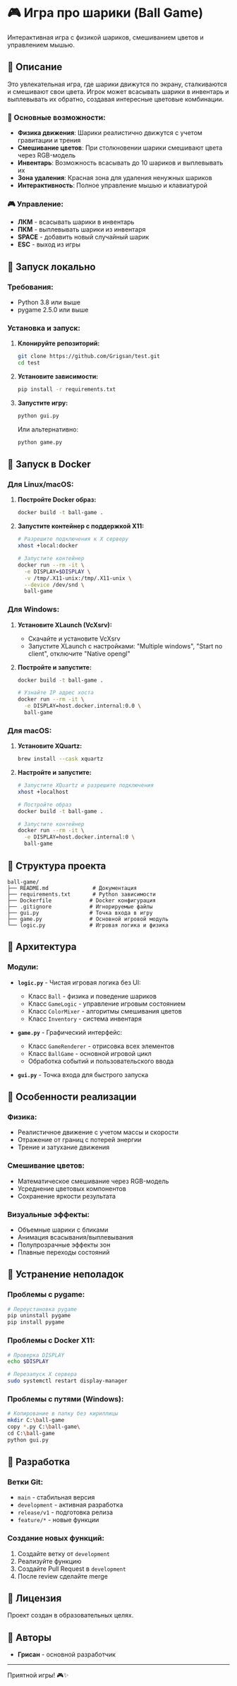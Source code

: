 # 🎮 Игра про шарики (Ball Game)

Интерактивная игра с физикой шариков, смешиванием цветов и управлением мышью.

## 📝 Описание

Это увлекательная игра, где шарики движутся по экрану, сталкиваются и смешивают свои цвета. Игрок может всасывать шарики в инвентарь и выплевывать их обратно, создавая интересные цветовые комбинации.

### 🎯 Основные возможности:

- **Физика движения**: Шарики реалистично движутся с учетом гравитации и трения
- **Смешивание цветов**: При столкновении шарики смешивают цвета через RGB-модель
- **Инвентарь**: Возможность всасывать до 10 шариков и выплевывать их
- **Зона удаления**: Красная зона для удаления ненужных шариков
- **Интерактивность**: Полное управление мышью и клавиатурой

### 🎮 Управление:

- **ЛКМ** - всасывать шарики в инвентарь
- **ПКМ** - выплевывать шарики из инвентаря  
- **SPACE** - добавить новый случайный шарик
- **ESC** - выход из игры

## 🚀 Запуск локально

### Требования:
- Python 3.8 или выше
- pygame 2.5.0 или выше

### Установка и запуск:

1. **Клонируйте репозиторий:**
   ```bash
   git clone https://github.com/Grigsan/test.git
   cd test
   ```

2. **Установите зависимости:**
   ```bash
   pip install -r requirements.txt
   ```

3. **Запустите игру:**
   ```bash
   python gui.py
   ```

   Или альтернативно:
   ```bash
   python game.py
   ```

## 🐳 Запуск в Docker

### Для Linux/macOS:

1. **Постройте Docker образ:**
   ```bash
   docker build -t ball-game .
   ```

2. **Запустите контейнер с поддержкой X11:**
   ```bash
   # Разрешите подключения к X серверу
   xhost +local:docker
   
   # Запустите контейнер
   docker run --rm -it \
     -e DISPLAY=$DISPLAY \
     -v /tmp/.X11-unix:/tmp/.X11-unix \
     --device /dev/snd \
     ball-game
   ```

### Для Windows:

1. **Установите XLaunch (VcXsrv):**
   - Скачайте и установите VcXsrv
   - Запустите XLaunch с настройками: "Multiple windows", "Start no client", отключите "Native opengl"

2. **Постройте и запустите:**
   ```bash
   docker build -t ball-game .
   
   # Узнайте IP адрес хоста
   docker run --rm -it \
     -e DISPLAY=host.docker.internal:0.0 \
     ball-game
   ```

### Для macOS:

1. **Установите XQuartz:**
   ```bash
   brew install --cask xquartz
   ```

2. **Настройте и запустите:**
   ```bash
   # Запустите XQuartz и разрешите подключения
   xhost +localhost
   
   # Постройте образ
   docker build -t ball-game .
   
   # Запустите контейнер
   docker run --rm -it \
     -e DISPLAY=host.docker.internal:0 \
     ball-game
   ```

## 📁 Структура проекта

```
ball-game/
├── README.md              # Документация
├── requirements.txt       # Python зависимости
├── Dockerfile            # Docker конфигурация
├── .gitignore            # Игнорируемые файлы
├── gui.py                # Точка входа в игру
├── game.py               # Основной игровой модуль
└── logic.py              # Игровая логика и физика
```

## 🔧 Архитектура

### Модули:

- **`logic.py`** - Чистая игровая логика без UI:
  - Класс `Ball` - физика и поведение шариков
  - Класс `GameLogic` - управление игровым состоянием
  - Класс `ColorMixer` - алгоритмы смешивания цветов
  - Класс `Inventory` - система инвентаря

- **`game.py`** - Графический интерфейс:
  - Класс `GameRenderer` - отрисовка всех элементов
  - Класс `BallGame` - основной игровой цикл
  - Обработка событий и пользовательского ввода

- **`gui.py`** - Точка входа для быстрого запуска

## 🎨 Особенности реализации

### Физика:
- Реалистичное движение с учетом массы и скорости
- Отражение от границ с потерей энергии
- Трение и затухание движения

### Смешивание цветов:
- Математическое смешивание через RGB-модель
- Усреднение цветовых компонентов
- Сохранение яркости результата

### Визуальные эффекты:
- Объемные шарики с бликами
- Анимация всасывания/выплевывания
- Полупрозрачные эффекты зон
- Плавные переходы состояний

## 🐛 Устранение неполадок

### Проблемы с pygame:
```bash
# Переустановка pygame
pip uninstall pygame
pip install pygame
```

### Проблемы с Docker X11:
```bash
# Проверка DISPLAY
echo $DISPLAY

# Перезапуск X сервера
sudo systemctl restart display-manager
```

### Проблемы с путями (Windows):
```bash
# Копирование в папку без кириллицы
mkdir C:\ball-game
copy *.py C:\ball-game\
cd C:\ball-game
python gui.py
```

## 🚀 Разработка

### Ветки Git:
- `main` - стабильная версия
- `development` - активная разработка
- `release/v1` - подготовка релиза
- `feature/*` - новые функции

### Создание новых функций:
1. Создайте ветку от `development`
2. Реализуйте функцию
3. Создайте Pull Request в `development`
4. После review сделайте merge

## 📄 Лицензия

Проект создан в образовательных целях.

## 👥 Авторы

- **Грисан** - основной разработчик

---

Приятной игры! 🎮✨

